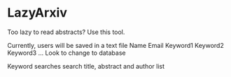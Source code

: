 # LazyArxiv
Too lazy to read abstracts? Use this tool.

Currently, users will be saved in a text file
Name Email Keyword1 Keyword2 Keyword3 ...
Look to change to database

Keyword searches search title, abstract and author list
